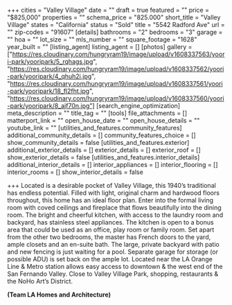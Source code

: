 +++
cities = "Valley Village"
date = ""
draft = true
featured = ""
price = "$825,000"
properties = ""
schema_price = "825.000"
short_title = "Valley Village"
states = "California"
status = "Sold"
title = "5542 Radford Ave"
url = ""
zip-codes = "91607"
[details]
bathrooms = "2"
bedrooms = "3"
garage = ""
hoa = ""
lot_size = ""
mls_number = ""
square_footage = "1628"
year_built = ""
[listing_agent]
listing_agent = []
[photos]
gallery = ["https://res.cloudinary.com/hungryram19/image/upload/v1608337563/yoori-park/yooripark/5_rqhags.jpg", "https://res.cloudinary.com/hungryram19/image/upload/v1608337562/yoori-park/yooripark/4_qhuh2i.jpg", "https://res.cloudinary.com/hungryram19/image/upload/v1608337561/yoori-park/yooripark/18_fl2fht.jpg", "https://res.cloudinary.com/hungryram19/image/upload/v1608337560/yoori-park/yooripark/8_ajf70n.jpg"]
[search_engine_optimization]
meta_description = ""
title_tag = ""
[tools]
file_attachments = []
matterport_link = ""
open_house_date = ""
open_house_details = ""
youtube_link = ""
[utilities_and_features.community_features]
additional_community_details = []
community_features_choice = []
show_community_details = false
[utilities_and_features.exterior]
additional_exterior_details = []
exterior_details = []
exterior_roof = []
show_exterior_details = false
[utilities_and_features.interior_details]
additional_interior_details = []
interior_appliances = []
interior_flooring = []
interior_rooms = []
show_interior_details = false

+++
Located is a desirable pocket of Valley Village, this 1940’s traditional has endless potential. Filled with light, original charm and hardwood floors throughout, this home has an ideal floor plan. Enter into the formal living room with coved ceilings and fireplace that flows beautifully into the dining room. The bright and cheerful kitchen, with access to the laundry room and backyard, has stainless steel appliances. The kitchen is open to a bonus area that could be used as an office, play room or family room. Set apart from the other two bedrooms, the master has French doors to the yard, ample closets and an en-suite bath. The large, private backyard with patio and new fencing is just waiting for a pool. Separate garage for storage (or possible ADU) is set back on the ample lot. Located near the LA Orange Line & Metro station allows easy access to downtown & the west end of the San Fernando Valley. Close to Valley Village Park, shopping, restaurants & the NoHo Art’s District.

**(Team LA Homes and Architecture)**